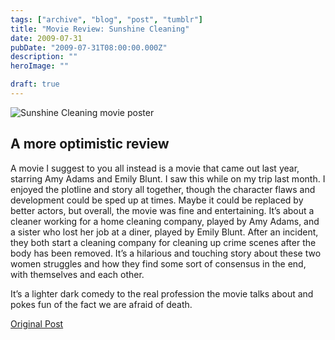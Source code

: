 ```yaml
---
tags: ["archive", "blog", "post", "tumblr"]
title: "Movie Review: Sunshine Cleaning"
date: 2009-07-31
pubDate: "2009-07-31T08:00:00.000Z"
description: ""
heroImage: ""

draft: true
---
```


![Sunshine Cleaning movie poster](https://upload.wikimedia.org/wikipedia/en/a/a5/Sunshine_cleaning.jpg)

## A more optimistic review

A movie I suggest to you all instead is a movie that came out last year, starring Amy Adams and Emily Blunt. I saw this while on my trip last month. I enjoyed the plotline and story all together, though the character flaws and development could be sped up at times. Maybe it could be replaced by better actors, but overall, the movie was fine and entertaining. It’s about a cleaner working for a home cleaning company, played by Amy Adams, and a sister who lost her job at a diner, played by Emily Blunt. After an incident, they both start a cleaning company for cleaning up crime scenes after the body has been removed. It’s a hilarious and touching story about these two women struggles and how they find some sort of consensus in the end, with themselves and each other.

It’s a lighter dark comedy to the real profession the movie talks about and pokes fun of the fact we are afraid of death.

[Original Post](https://jermspeaks.com/post/153483266/sunshine-cleaning-a-more-optimistic-review-a)
